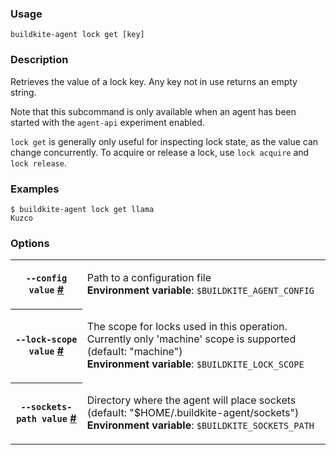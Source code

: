 <!--
  _____   ____    _   _  ____ _______   ______ _____ _____ _______
 |  __ \ / __ \  | \ | |/ __ \__   __| |  ____|  __ \_   _|__   __|
 | |  | | |  | | |  \| | |  | | | |    | |__  | |  | || |    | |
 | |  | | |  | | | . ` | |  | | | |    |  __| | |  | || |    | |
 | |__| | |__| | | |\  | |__| | | |    | |____| |__| || |_   | |
 |_____/ \____/  |_| \_|\____/  |_|    |______|_____/_____|  |_|

This file is auto-generated by scripts/update-agent-help.sh, please update the
agent CLI help in https://github.com/buildkite/agent and run the generation
script.

-->

### Usage

`buildkite-agent lock get [key]`

### Description
Retrieves the value of a lock key. Any key not in use returns an empty 
string.

Note that this subcommand is only available when an agent has been started with
the `agent-api` experiment enabled.

`lock get` is generally only useful for inspecting lock state, as the value
can change concurrently. To acquire or release a lock, use `lock acquire` and
`lock release`.

### Examples

```shell
$ buildkite-agent lock get llama
Kuzco
```


### Options

<!-- vale off -->

<table class="Docs__attribute__table">
<tr id="config"><th><code>--config value</code> <a class="Docs__attribute__link" href="#config">#</a></th><td><p>Path to a configuration file<br /><strong>Environment variable</strong>: <code>$BUILDKITE_AGENT_CONFIG</code></p></td></tr>
<tr id="lock-scope"><th><code>--lock-scope value</code> <a class="Docs__attribute__link" href="#lock-scope">#</a></th><td><p>The scope for locks used in this operation. Currently only 'machine' scope is supported (default: "machine")<br /><strong>Environment variable</strong>: <code>$BUILDKITE_LOCK_SCOPE</code></p></td></tr>
<tr id="sockets-path"><th><code>--sockets-path value</code> <a class="Docs__attribute__link" href="#sockets-path">#</a></th><td><p>Directory where the agent will place sockets (default: "$HOME/.buildkite-agent/sockets")<br /><strong>Environment variable</strong>: <code>$BUILDKITE_SOCKETS_PATH</code></p></td></tr>
</table>

<!-- vale on -->
